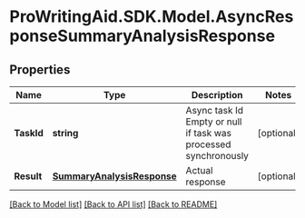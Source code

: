 # ProWritingAid.SDK.Model.AsyncResponseSummaryAnalysisResponse
## Properties

Name | Type | Description | Notes
------------ | ------------- | ------------- | -------------
**TaskId** | **string** | Async task Id  Empty or null if task was processed synchronously | [optional] 
**Result** | [**SummaryAnalysisResponse**](SummaryAnalysisResponse.md) | Actual response | [optional] 

[[Back to Model list]](../README.md#documentation-for-models) [[Back to API list]](../README.md#documentation-for-api-endpoints) [[Back to README]](../README.md)

